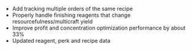 - Add tracking multiple orders of the same recipe
- Properly handle finishing reagents that change resourcefulness/multicraft yield
- Improve profit and concentration optimization performance by about 33%
- Updated reagent, perk and recipe data